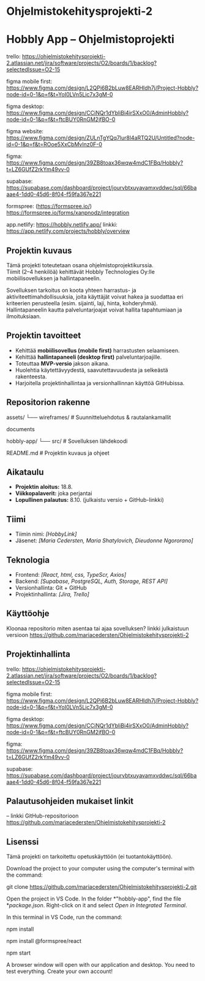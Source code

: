 # Ohjelmistokehitysprojekti-2

# Hobbly App – Ohjelmistoprojekti

trello: https://ohjelmistokehitysprojekti-2.atlassian.net/jira/software/projects/O2/boards/1/backlog?selectedIssue=O2-15

figma mobile first: https://www.figma.com/design/L2QPi6B2bLuw8EARHIdh7j/Project-Hobbly?node-id=0-1&p=f&t=YoI0LVn5Lic7x3gM-0

figma desktop: https://www.figma.com/design/CCiNQr1dYbliBi4irSXxO0/AdminHobbly?node-id=0-1&p=f&t=ftcBUY0RnGM2jfBO-0

figma website: https://www.figma.com/design/ZULnTgYQq7lur8l4aRTQ2U/Untitled?node-id=0-1&p=f&t=ROoe5XxCbMvlnz0F-0

figma: https://www.figma.com/design/39ZB8toax36wqw4mdC1FBq/Hobbly?t=LZ6GUfZ2rkYm49vv-0

supabase: https://supabase.com/dashboard/project/jourvbtxuyavamxvddwc/sql/66baaae4-1dd0-45d6-8f04-f59fa367e221

formspree: (https://formspree.io/) https://formspree.io/forms/xanpnodz/integration

app.netlify: https://hobbly.netlify.app/  linkki: https://app.netlify.com/projects/hobbly/overview

## Projektin kuvaus

Tämä projekti toteutetaan osana ohjelmistoprojektikurssia.  
Tiimit (2–4 henkilöä) kehittävät Hobbly Technologies Oy:lle mobiilisovelluksen ja hallintapaneelin.

Sovelluksen tarkoitus on koota yhteen harrastus- ja aktiviteettimahdollisuuksia, joita käyttäjät voivat hakea ja suodattaa eri kriteerien perusteella (esim. sijainti, laji, hinta, kohderyhmä).  
Hallintapaneelin kautta palveluntarjoajat voivat hallita tapahtumiaan ja ilmoituksiaan.

## Projektin tavoitteet

- Kehittää **mobiilisovellus (mobile first)** harrastusten selaamiseen.
- Kehittää **hallintapaneeli (desktop first)** palveluntarjoajille.
- Toteuttaa **MVP-versio** jakson aikana.
- Huolehtia käytettävyydestä, saavutettavuudesta ja selkeästä rakenteesta.
- Harjoitella projektinhallintaa ja versionhallinnan käyttöä GitHubissa.

## Repositorion rakenne

assets/
└── wireframes/ # Suunnitteluehdotus & rautalankamallit

documents

hobbly-app/
└── src/ # Sovelluksen lähdekoodi

README.md # Projektin kuvaus ja ohjeet

## Aikataulu

- **Projektin aloitus:** 18.8.
- **Viikkopalaverit:** joka perjantai
- **Lopullinen palautus:** 8.10. (julkaistu versio + GitHub-linkki)

## Tiimi

- Tiimin nimi: _[HobbyLink]_
- Jäsenet: _[Maria Cedersten, Maria Shatylovich, Dieudonne Ngororano]_

## Teknologia

- Frontend: _[React, html, css, TypeScr, Axios]_
- Backend: _[Supabase, PostgreSQL, Auth, Storage, REST API]_
- Versionhallinta: Git + GitHub
- Projektinhallinta: _[Jira, Trello]_

## Käyttöohje

Kloonaa repositorio miten asentaa tai ajaa sovelluksen?
linkki julkaistuun versioon https://github.com/mariacedersten/Ohjelmistokehitysprojekti-2

## Projektinhallinta

trello: https://ohjelmistokehitysprojekti-2.atlassian.net/jira/software/projects/O2/boards/1/backlog?selectedIssue=O2-15

figma mobile first: https://www.figma.com/design/L2QPi6B2bLuw8EARHIdh7j/Project-Hobbly?node-id=0-1&p=f&t=YoI0LVn5Lic7x3gM-0

figma desktop: https://www.figma.com/design/CCiNQr1dYbliBi4irSXxO0/AdminHobbly?node-id=0-1&p=f&t=ftcBUY0RnGM2jfBO-0

figma: https://www.figma.com/design/39ZB8toax36wqw4mdC1FBq/Hobbly?t=LZ6GUfZ2rkYm49vv-0

supabase: https://supabase.com/dashboard/project/jourvbtxuyavamxvddwc/sql/66baaae4-1dd0-45d6-8f04-f59fa367e221

## Palautusohjeiden mukaiset linkit

– linkki GitHub-repositorioon https://github.com/mariacedersten/Ohjelmistokehitysprojekti-2

## Lisenssi

Tämä projekti on tarkoitettu opetuskäyttöön (ei tuotantokäyttöön).



Download the project to your computer using the computer's terminal with the command:

git clone https://github.com/mariacedersten/Ohjelmistokehitysprojekti-2.git

Open the project in VS Code.
In the folder *"hobbly-app", find the file **package.json*.
Right-click on it and select *Open in Integrated Terminal*.

In this terminal in VS Code, run the command:

npm install

npm install @formspree/react

npm start

A browser window will open with our application and desktop.
You need to test everything.
Create your own account!

